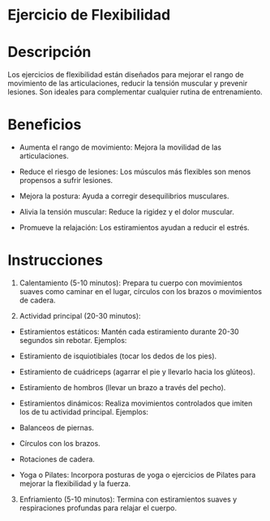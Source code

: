 # Ejercicio de Flexibilidad

# Descripción
Los ejercicios de flexibilidad están diseñados para mejorar el rango de movimiento de las articulaciones, reducir la tensión muscular y prevenir lesiones. Son ideales para complementar cualquier rutina de entrenamiento.

# Beneficios
- Aumenta el rango de movimiento: Mejora la movilidad de las articulaciones.

- Reduce el riesgo de lesiones: Los músculos más flexibles son menos propensos a sufrir lesiones.

- Mejora la postura: Ayuda a corregir desequilibrios musculares.

- Alivia la tensión muscular: Reduce la rigidez y el dolor muscular.

- Promueve la relajación: Los estiramientos ayudan a reducir el estrés.

# Instrucciones
1. Calentamiento (5-10 minutos): Prepara tu cuerpo con movimientos suaves como caminar en el lugar, círculos con los brazos o movimientos de cadera.

2. Actividad principal (20-30 minutos):

- Estiramientos estáticos: Mantén cada estiramiento durante 20-30 segundos sin rebotar. Ejemplos:

- Estiramiento de isquiotibiales (tocar los dedos de los pies).

- Estiramiento de cuádriceps (agarrar el pie y llevarlo hacia los glúteos).

- Estiramiento de hombros (llevar un brazo a través del pecho).

- Estiramientos dinámicos: Realiza movimientos controlados que imiten los de tu actividad principal. Ejemplos:

- Balanceos de piernas.

- Círculos con los brazos.

- Rotaciones de cadera.

- Yoga o Pilates: Incorpora posturas de yoga o ejercicios de Pilates para mejorar la flexibilidad y la fuerza.

3. Enfriamiento (5-10 minutos): Termina con estiramientos suaves y respiraciones profundas para relajar el cuerpo.